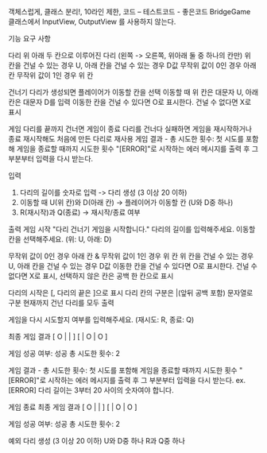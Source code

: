 객체스럽게, 클래스 분리!, 10라인 제한, 코드 – 테스트코드 - 좋은코드
BridgeGame 클래스에서 InputView, OutputView 를 사용하지 않는다.

기능 요구 사항

다리
위 아래 두 칸으로 이루어진 다리 (왼쪽 -> 오른쪽, 위아래 둘 중 하나의 칸만)
위 칸을 건널 수 있는 경우 U, 아래 칸을 건널 수 있는 경우 D값
무작위 값이 0인 경우 아래 칸
무작위 값이 1인 경우 위 칸

건너기
다리가 생성되면 플레이어가 이동할 칸을 선택
이동할 때 위 칸은 대문자 U, 아래 칸은 대문자 D를 입력
이동한 칸을 건널 수 있다면 O로 표시한다. 건널 수 없다면 X로 표시

게임
다리를 끝까지 건너면 게임이 종료
다리를 건너다 실패하면 게임을 재시작하거나 종료
재시작해도 처음에 만든 다리로 재사용
게임 결과 - 총 시도한 횟수: 첫 시도를 포함해 게임을 종료할 때까지 시도한 횟수
"[ERROR]"로 시작하는 에러 메시지를 출력 후 그 부분부터 입력을 다시 받는다.

입력
1. 다리의 길이를 숫자로 입력 -> 다리 생성 (3 이상 20 이하)
2. 이동할 때 U(위 칸)와 D(아래 칸) -> 플레이어가 이동할 칸 (U와 D중 하나)
3. R(재시작)과 Q(종료) -> 재시작/종료 여부

출력
게임 시작 "다리 건너기 게임을 시작합니다."
다리의 길이를 입력해주세요.
이동할 칸을 선택해주세요. (위: U, 아래: D)

무작위 값이 0인 경우 아래 칸 & 무작위 값이 1인 경우 위 칸
위 칸을 건널 수 있는 경우 U, 아래 칸을 건널 수 있는 경우 D값
이동한 칸을 건널 수 있다면 O로 표시한다. 건널 수 없다면 X로 표시, 선택하지 않은 칸은 공백 한 칸으로 표시

다리의 시작은 [, 다리의 끝은 ]으로 표시
다리 칸의 구분은 |(앞뒤 공백 포함) 문자열로 구분
현재까지 건넌 다리를 모두 출력

게임을 다시 시도할지 여부를 입력해주세요. (재시도: R, 종료: Q)

최종 게임 결과
[ O |   |   ]
[   | O | O ]

게임 성공 여부: 성공
총 시도한 횟수: 2

게임 결과 - 총 시도한 횟수: 첫 시도를 포함해 게임을 종료할 때까지 시도한 횟수
"[ERROR]"로 시작하는 에러 메시지를 출력 후 그 부분부터 입력을 다시 받는다.
ex. [ERROR] 다리 길이는 3부터 20 사이의 숫자여야 합니다.

게임 종료
최종 게임 결과
[ O |   |   ]
[   | O | O ]

게임 성공 여부: 성공
총 시도한 횟수: 2

예외
다리 생성 (3 이상 20 이하)
U와 D중 하나
R과 Q중 하나
